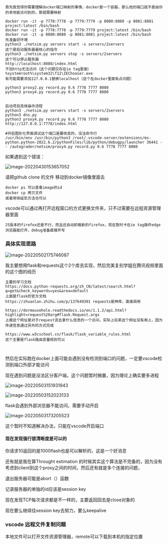 ```
首先我觉得你需要理解docker端口映射的事情，docker是一个容器，那么他的端口就不是由你的本地能访问到的，那就需要映射
```

 ```
 docker run -it -p 7778:7778 -p 7779:7779 -p 8080:8080 -p 8081:8081 project:latest /bin/bash
 docker run -it -p 7778:7778 -p 7779:7779 project:latest /bin/bash
 docker run -it -p 8080:8080 -p 8081:8081 project:latest /bin/bash
 先准备好环境
 python3 ./netsim.py servers start -s servers/2servers 
 这个是启动服务器最核心的指令
 python3 ./netsim.py servers stop -s servers/2servers 
 这个可以停止服务器
 http://localhost:8080/index.html
 不加http无法访问（这个问题仅存在ie tag里面）
 %systemroot%\system32\f12\IEChooser.exe 
 有可能需要添加127.0.0.1替换localhost（这个在docker里面有点问题）
 
 python3 proxy2.py record.py 0.6 7778 7777 8080
 python3 proxy4.py record.py 0.6 7778 7777 8080
 
 
 启动项目具体操作流程
 python3 ./netsim.py servers start -s servers/2servers
 python3 dns.py
 python3 proxy4.py record.py 0.6 7778 7777 8080
 http://127.0.0.1:7778/index.html
 
 #开启图形化界面调试这个端口是要改变的，没法命令行
 /usr/bin/env /usr/bin/python3 /root/.vscode-server/extensions/ms-python.python-2022.6.2/pythonFiles/lib/python/debugpy/launcher 36441 -- /autograder/netsim/proxy4.py record.py 0.6 7778 7777 8080
 ```

如果遇到这个错误：

![image-20220430153657052](C:\Users\zhangliyu\AppData\Roaming\Typora\typora-user-images\image-20220430153657052.png)

请把github clone 的文件 移动到docker镜像里面去

```
docker ps 可以查看image的id
docker cp 拷贝文件
或者用徐延凯方法也可以
```

vscode可以通过再打开远程窗口的方式更换文件夹，只不过需要在远程资源管理器里面

```
25版本的firefox还是不行，而且还自动卸载新的firefox，现在暂时卡在ie tag插件edge浏览器能打开，debug准备直接开写

```



### 具体实现思路

![image-20220502175746087](C:\Users\zhangliyu\AppData\Roaming\Typora\typora-user-images\image-20220502175746087.png)

我主要想用flask和requests这个2个库去实现，然后完美复刻学姐在腾讯视频里面的这个图的经历

```
主要的学习文档
https://docs.python-requests.org/zh_CN/latest/search.html?q=get&check_keywords=yes&area=default
上面是flask的官方文档
https://zhuanlan.zhihu.com/p/137649301 requests是神库，直接调用

https://dormousehole.readthedocs.io/en/1.1.2/api.html?highlight=request%20arg#flask.Request.args
上面这个网址是对于request该去拿什么信息的一个访问，实际上后来这个网址没有用上，因为传递信息通过另外的方式完成

https://www.w3cschool.cn/flask/flask_variable_rules.html
这个主要是flask路由变量规则可以



```

然后在实际跑在docker上面可能会遇到没有检测到端口的问题，一定要vscode检测到端口外部才能访问



现在遇到问题是没法区分客户端，这个问题暂时搁置，因为理论上确实要多进程



![image-20220503151931943](C:\Users\zhangliyu\AppData\Roaming\Typora\typora-user-images\image-20220503151931943.png)

![image-20220503152023133](C:\Users\zhangliyu\AppData\Roaming\Typora\typora-user-images\image-20220503152023133.png)

flask会遇到外部浏览器不能访问，需要手动开启

![image-20220503173205523](C:\Users\zhangliyu\AppData\Roaming\Typora\typora-user-images\image-20220503173205523.png)

这个暂时不知道解决办法，只能在vscode开启端口





#### 现在发现强行锁清晰度是可以的

你请求10返回的是1000flash也是可以解析的，这是一个好消息



还有就是我在算Throught estimation 的时候其实这个算法是不完备的，因为没有考虑到client到这个proxy之间的时间，然后还有就是多个连接的问题，



退出服务器可能是abort（）函数

记录服务器的单独的id应该是session key

现在发现TCP每次请求都是不一样的，主要返回回去是close对象的

现在要么继续往session key去努力，要么keepalive

### vscode 远程文件复制问题

本地文件可以打开文件资源管理器，remote可以下载到本机的指定位置
